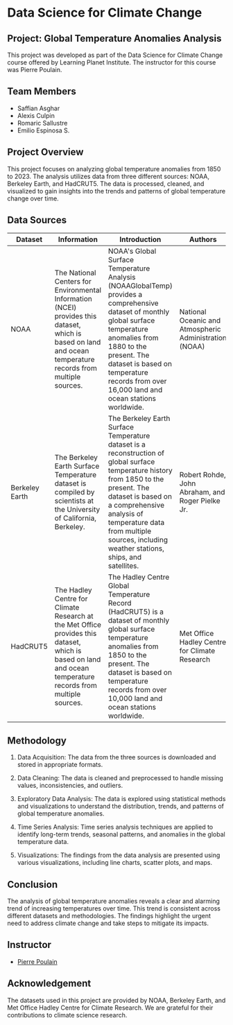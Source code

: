 # Data Science for Climate Change

## Project: Global Temperature Anomalies Analysis

This project was developed as part of the Data Science for Climate Change course offered by Learning Planet Institute. The instructor for this course was Pierre Poulain.

## Team Members
-   Saffian Asghar
-   Alexis Culpin
-   Romaric Sallustre
-   Emilio Espinosa S.

## Project Overview

This project focuses on analyzing global temperature anomalies from 1850 to 2023. The analysis utilizes data from three different sources: NOAA, Berkeley Earth, and HadCRUT5. The data is processed, cleaned, and visualized to gain insights into the trends and patterns of global temperature change over time.

## Data Sources

| Dataset | Information | Introduction | Authors | Creators | License Info |
|---|---|---|---|---|---|
| NOAA | The National Centers for Environmental Information (NCEI) provides this dataset, which is based on land and ocean temperature records from multiple sources. | NOAA's Global Surface Temperature Analysis (NOAAGlobalTemp) provides a comprehensive dataset of monthly global surface temperature anomalies from 1880 to the present. The dataset is based on temperature records from over 16,000 land and ocean stations worldwide. | National Oceanic and Atmospheric Administration (NOAA) | NOAA Global Surface Temperature Analysis Team | Attribution-NonCommercial 4.0 International (CC BY-NC 4.0) |
| Berkeley Earth | The Berkeley Earth Surface Temperature dataset is compiled by scientists at the University of California, Berkeley. | The Berkeley Earth Surface Temperature dataset is a reconstruction of global surface temperature history from 1850 to the present. The dataset is based on a comprehensive analysis of temperature data from multiple sources, including weather stations, ships, and satellites. | Robert Rohde, John Abraham, and Roger Pielke Jr. | Robert Rohde | Attribution 4.0 International (CC BY 4.0) |
| HadCRUT5 | The Hadley Centre for Climate Research at the Met Office provides this dataset, which is based on land and ocean temperature records from multiple sources. | The Hadley Centre Global Temperature Record (HadCRUT5) is a dataset of monthly global surface temperature anomalies from 1850 to the present. The dataset is based on temperature records from over 10,000 land and ocean stations worldwide. | Met Office Hadley Centre for Climate Research | Met Office Hadley Centre for Climate Research | Attribution-NonCommercial 4.0 International (CC BY-NC 4.0) |


## Methodology

1. Data Acquisition: The data from the three sources is downloaded and stored in appropriate formats.

2. Data Cleaning: The data is cleaned and preprocessed to handle missing values, inconsistencies, and outliers.

3. Exploratory Data Analysis: The data is explored using statistical methods and visualizations to understand the distribution, trends, and patterns of global temperature anomalies.

4. Time Series Analysis: Time series analysis techniques are applied to identify long-term trends, seasonal patterns, and anomalies in the global temperature data.

5. Visualizations: The findings from the data analysis are presented using various visualizations, including line charts, scatter plots, and maps.

## Conclusion

The analysis of global temperature anomalies reveals a clear and alarming trend of increasing temperatures over time. This trend is consistent across different datasets and methodologies. The findings highlight the urgent need to address climate change and take steps to mitigate its impacts.

## Instructor

* [Pierre Poulain](https://cupnet.net/about/)

## Acknowledgement

The datasets used in this project are provided by NOAA, Berkeley Earth, and Met Office Hadley Centre for Climate Research. We are grateful for their contributions to climate science research.
